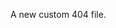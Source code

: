 <!--- 
More about this file in: https://help.github.com/articles/creating-a-custom-404-page-for-your-github-pages-site/
-->

A new custom 404 file.
